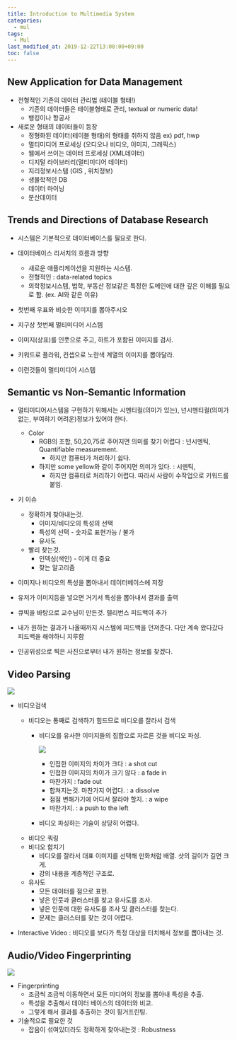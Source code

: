 ```yaml
---
title: Introduction to Multimedia System
categories:
  - mul
tags:
  - Mul
last_modified_at: 2019-12-22T13:00:00+09:00
toc: false
---
```


## New Application for Data Management

* 전형적인 기존의 데이터 관리법 (테이블 형태!)
  * 기존의 데이터들은 테이블형태로 관리, textual or numeric data!
  * 뱅킹이나 항공사
* 새로운 형태의 데이터들이 등장
  * 정형화된 데이터(테이블 형태)의 형태를 취하지 않음 ex) pdf, hwp
  * 멀티미디어 프로세싱 (오디오나 비디오, 이미지, 그래픽스)
  * 웹에서 쓰이는 데이터 프로세싱 (XML데이터)
  * 디지털 라이브러리(멀티미디어 데이터)
  * 지리정보시스템 (GIS , 위치정보)
  * 생물학적인 DB
  * 데이터 마이닝
  * 분산데이터



## Trends and Directions of Database Research

* 시스템은 기본적으로 데이터베이스를 필요로 한다.
* 데이터베이스 리서치의 흐름과 방향
  * 새로운 애플리케이션을 지원하는 시스템.
  * 전형적인 : data-related topics
  * 의학정보시스템, 법학, 부동산 정보같은 특정한 도메인에 대한 깊은 이해를 필요로 함. (ex. AI와 같은 이유)



* 첫번째 우표와 비슷한 이미지를 뽑아주시오
* 지구상 첫번째 멀티미디어 시스템



* 이미지(상표)를 인풋으로 주고, 하트가 포함된 이미지를 검사.



* 키워드로 플라워, 컨셉으로 노란색 계열의 이미지를 뽑아달라.
* 이런것들이 멀티미디어 시스템



## Semantic vs Non-Semantic Information

* 멀티미디어시스템을 구현하기 위해서는 시멘티컬(의미가 있는), 넌시멘티컬(의미가 없는, 부여햐기 어려운)정보가 있어야 한다.
  * Color 
    * RGB의 조합, 50,20,75로 주어지면 의미를 찾기 어렵다 : 넌시멘틱, Quantifiable measurement.
      * 하지만 컴퓨터가 처리하기 쉽다.
    * 하지만 some yellow와 같이 주어지면 의미가 있다. : 시멘틱, 
      * 하지만 컴퓨터로 처리하기 어렵다. 따라서 사람이 수작업으로 키워드를 붙임.





* 키 이슈
  * 정확하게 찾아내는것.
    * 이미지/비디오의 특성의 선택
    * 특성의 선택 - 숫자로 표현가능 / 불가
    * 유사도
  * 빨리 찾는것.
    * 인덱싱(색인) - 이게 더 중요
    * 찾는 알고리즘





* 이미지나 비디오의 특성을 뽑아내서 데이터베이스에 저장
* 유저가 이미지등을 넣으면 거기서 특성을 뽑아내서 결과를 출력



* 큐빅을 바탕으로 교수님이 만든것. 렐리번스 피드백이 추가
* 내가 원하는 결과가 나올때까지 시스템에 피드백을 던져준다. 다만 계속 왔다갔다 피드백을 해야하니 지루함



* 인공위성으로 찍은 사진으로부터 내가 원하는 정보를 찾겠다.



## Video Parsing

![](https://i.imgur.com/mjvbCem.png)

* 비디오검색
  * 비디오는 통째로 검색하기 힘드므로 비디오를 잘라서 검색
    * 비디오를 유사한 이미지들의 집합으로 자르른 것을 비디오 파싱.
      
      ![](https://i.imgur.com/udhnswG.png)
      
      * 인접한 이미지의 차이가 크다 :  a shot cut
      * 인접한 이미지의 차이가 크기 않다 : a fade in
      * 마찬가지 : fade out
      * 합쳐지는것. 마찬가지 어렵다. : a dissolve
      * 점점 변해가기에 어디서 잘라야 할지. : a wipe
      * 마찬가지. : a push to the left
      
    * 비디오 파싱하는 기술이 상당히 어렵다.
  * 비디오 쿼링
  * 비디오 합치기
    * 비디오를 잘라서 대표 이미지를 선택해 만화처럼 배열. 샷의 길이가 길면 크게.
    * 강의 내용을 계층적인 구조로.
  * 유사도
    * 모든 데이터를 점으로 표현.
    * 넣은 인풋과 클러스터를 찾고 유사도를 조사.
    * 넣은 인풋에 대한 유사도를 조사 및 클러스터를 찾는다.
    * 문제는 클러스터를 찾는 것이 어렵다.



* Interactive Video : 비디오를 보다가 특정 대상을 터치해서 정보를 뽑아내는 것.





## Audio/Video Fingerprinting

![](https://i.imgur.com/nnKmYBz.png)

* Fingerprinting
  * 조금씩 조금씩 이동하면서 모든 미디어의 정보를 뽑아내 특성을 추출.
  * 특성을 추출해서 데이터 베이스의 데이터와 비교.
  * 그렇게 해서 결과를 추출하는 것이 핑거프린팅.
* 기술적으로 필요한 것
  * 잡음이 섞여있더라도 정확하게 찾아내는것  : Robustness